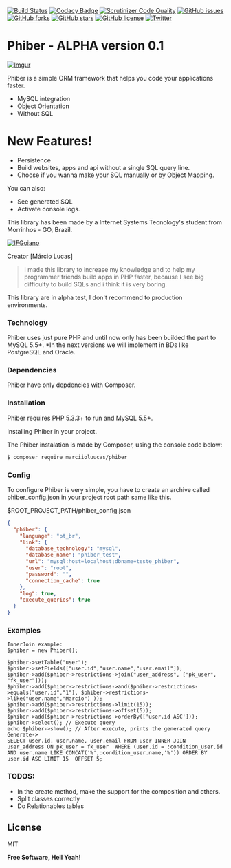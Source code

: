 [![Build Status](https://travis-ci.org/marciioluucas/phiber.svg?branch=master)](https://travis-ci.org/marciioluucas/phiber)
[![Codacy Badge](https://api.codacy.com/project/badge/Grade/db9f41d9b8144d27ab90a0350cb25a28)](https://www.codacy.com/app/marciioluucas/phiber?utm_source=github.com&amp;utm_medium=referral&amp;utm_content=marciioluucas/phiber&amp;utm_campaign=Badge_Grade)
[![Scrutinizer Code Quality](https://scrutinizer-ci.com/g/marciioluucas/phiber/badges/quality-score.png?b=master)](https://scrutinizer-ci.com/g/marciioluucas/phiber/?branch=master)
[![GitHub issues](https://img.shields.io/github/issues/marciioluucas/phiber.svg)](https://github.com/marciioluucas/phiber/issues)
[![GitHub forks](https://img.shields.io/github/forks/marciioluucas/phiber.svg)](https://github.com/marciioluucas/phiber/network)
[![GitHub stars](https://img.shields.io/github/stars/marciioluucas/phiber.svg)](https://github.com/marciioluucas/phiber/stargazers)
[![GitHub license](https://img.shields.io/badge/license-MIT-blue.svg)](https://raw.githubusercontent.com/marciioluucas/phiber/master/license)
[![Twitter](https://img.shields.io/twitter/url/https/github.com/marciioluucas/phiber.svg?style=social)](https://twitter.com/intent/tweet?text=Wow:&url=%5Bobject%20Object%5D)

# Phiber - ALPHA version 0.1

[![Imgur](http://i.imgur.com/Ad02NS2.png)](https://marciioluucas.github.io/phiber)

Phiber is a simple ORM framework that helps you code your applications faster.

  - MySQL integration
  - Object Orientation
  - Without SQL

# New Features!

  - Persistence
  - Build websites, apps and api without a single SQL query line.
  - Choose if you wanna make your SQL manually or by Object Mapping.
  


You can also:
  - See generated SQL
  - Activate console logs.
  
This library has been made by a Internet Systems Tecnology's student from Morrinhos - GO, Brazil.

[![IFGoiano](https://img.shields.io/badge/IF-Goiano-brightgreen.svg)](https://www.ifgoiano.edu.br/morrinhos)

Creator [Márcio Lucas]

> I made this library to increase my knowledge and to help my programmer friends build apps in PHP faster, because I see big difficulty to build SQLs and i think it is very boring. 

This library are in alpha test, I don't recommend to production environments.

### Technology

Phiber uses just pure PHP and until now only has been builded the part to MySQL 5.5+.
*In the next versions we will implement in BDs like PostgreSQL and Oracle.


### Dependencies

Phiber have only depdencies with Composer.


### Installation

Phiber requires  PHP 5.3.3+ to run and MySQL 5.5+.

Installing Phiber in your project.

The Phiber instalation is made by Composer, using the console code below:
```sh
$ composer require marciioluucas/phiber
```

### Config

To configure Phiber is very simple,
you have to create an archive called phiber_config.json in your project root path 
same like this.

$ROOT_PROJECT_PATH/phiber_config.json
```json
{
  "phiber": {
    "language": "pt_br", 
    "link": {
      "database_technology": "mysql", 
      "database_name": "phiber_test", 
      "url": "mysql:host=localhost;dbname=teste_phiber", 
      "user": "root", 
      "password": "", 
      "connection_cache": true 
    },
    "log": true, 
    "execute_queries": true
  }
}
```

### Examples
```
InnerJoin example:
$phiber = new Phiber();

$phiber->setTable("user");
$phiber->setFields(["user.id","user.name","user.email"]);
$phiber->add($phiber->restrictions->join("user_address", ["pk_user", "fk_user"]));
$phiber->add($phiber->restrictions->and($phiber->restrictions->equals("user.id","1"), $phiber->restrictions->like("user.name","Marcio") ));
$phiber->add($phiber->restrictions->limit(15));
$phiber->add($phiber->restrictions->offset(5));
$phiber->add($phiber->restrictions->orderBy(['user.id ASC']));
$phiber->select(); // Execute query
echo $phiber->show(); // After execute, prints the generated query
Generate->
SELECT user.id, user.name, user.email FROM user INNER JOIN user_address ON pk_user = fk_user  WHERE (user.id = :condition_user.id AND user.name LIKE CONCAT('%',:condition_user.name,'%')) ORDER BY user.id ASC LIMIT 15  OFFSET 5;
```

### TODOS:

 - In the create method, make the support for the composition and others.
 - Split classes correctly
 - Do Relationables tables

License
----

MIT


**Free Software, Hell Yeah!**
